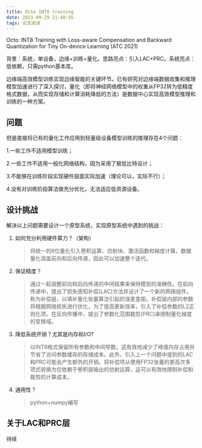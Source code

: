 ```yaml
---
title: Octo INT8 training
date: 2021-09-29 21:40:55
tags: 论文阅读
---
```


Octo: INT8 Training with Loss-aware Compensation and Backward Quantization for Tiny On-device Learning (ATC 2021)

背景：系统，单设备，边缘+训练+量化。思路亮点：引入LAC+PRC。系统亮点：低依赖，只需python基本库。

<!-- more -->

边缘端高效模型训练实现边缘智能的关键环节。已有研究对边缘端数据收集和推理模型加速进行了深入探讨，量化（即将神经网络模型中的权重从FP32转为低精度格式数据，从而实现存储和计算消耗降低的方法）是数据中心实现高效模型推理和训练的一种方案。

## 问题

但是直接将已有的量化工作应用到轻量级设备模型训练的推理存在4个问题：

1.一些工作不适用模型训练；

2.一些工作不适用一般化网络结构，因为采用了极低比特设计；

3.不能够在训练阶段实现硬件层面实际加速（理论可以，实际不行）；

4.没有对训练阶段算法做充分优化，无法适应低资源设备。

## 设计挑战

解决以上问题需要设计一个原型系统，实现原型系统中遇到的挑战：

1. 如何充分利用硬件算力？（架构）

    > 将统一的8位量化引入卷积运算、仿射块、激活函数和梯度计算。数据量化涵盖前向和后向传递，因此可以加速整个迭代。

2. 保证精度？

    > 通过一起调整前向和后向传递的中间结果来保持模型的准确性。在前向传递中，提出了损失感知补偿(LAC)方法并设计了一个新的网络组件，称为补偿层，以填补量化张量算法引起的误差差距。补偿层内部的参数将根据网络损失进行优化，为了提高更新效率，引入了补偿参数的L2正则化项。在反向传播中，提出了参数化范围裁剪(PRC)来限制量化梯度的变换域。

3. 降低系统开销？尤其是内存和I/O?

    > 以INT8格式保留所有参数和中间导数。这有效地减少了峰值内存占用并节省了访问参数缓存的存储成本。此外，引入上一个问题中提到的LAC和PRC可能会产生额外的开销。将补偿项从使用FP32张量的更高次多项式转换为仅依赖于卷积层输出的仿射运算，这可以有效地限制补偿和裁剪的计算成本。

4. 通用性？

    > python+numpy编写

## 关于LAC和PRC层

待续
